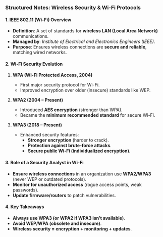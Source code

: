 ### **Structured Notes: Wireless Security & Wi-Fi Protocols**  

#### **1. IEEE 802.11 (Wi-Fi) Overview**  
- **Definition**: A set of standards for **wireless LAN (Local Area Network)** communications.  
- **Managed by**: *Institute of Electrical and Electronics Engineers (IEEE)*.  
- **Purpose**: Ensures wireless connections are **secure and reliable**, matching wired networks.  

#### **2. Wi-Fi Security Evolution**  
1. **WPA (Wi-Fi Protected Access, 2004)**  
   - First major security protocol for Wi-Fi.  
   - Improved encryption over older (insecure) standards like WEP.  

2. **WPA2 (2004 – Present)**  
   - Introduced **AES encryption** (stronger than WPA).  
   - Became the **minimum recommended standard** for secure Wi-Fi.  

3. **WPA3 (2018 – Present)**  
   - Enhanced security features:  
     - **Stronger encryption** (harder to crack).  
     - **Protection against brute-force attacks**.  
     - **Secure public Wi-Fi (individualized encryption)**.  

#### **3. Role of a Security Analyst in Wi-Fi**  
- **Ensure wireless connections** in an organization use **WPA2/WPA3** (never WEP or outdated protocols).  
- **Monitor for unauthorized access** (rogue access points, weak passwords).  
- **Update firmware/routers** to patch vulnerabilities.  

#### **4. Key Takeaways**  
- **Always use WPA3 (or WPA2 if WPA3 isn’t available)**.  
- **Avoid WEP/WPA (obsolete and insecure)**.  
- **Wireless security = encryption + monitoring + updates**.  

